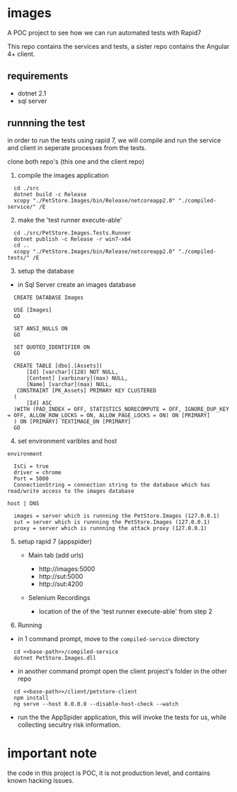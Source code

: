 # images

A POC project to see how we can run automated tests with Rapid7

This repo contains the services and tests, a sister repo contains the Angular 4+ client.

## requirements

* dotnet 2.1
* sql server

## runnning the test

in order to run the tests using rapid 7, we will compile and run the service and client in seperate processes from the tests.

clone both repo's (this one and the client repo)


1. compile the images application

```
  cd ./src
  dotnet build -c Release
  xcopy "./PetStore.Images/bin/Release/netcoreapp2.0" "./compiled-service/" /E
```

2. make the 'test runner execute-able'

```
  cd ./src/PetStore.Images.Tests.Runner
  dotnet publish -c Release -r win7-x64
  cd ..
  xcopy "./PetStore.Images/bin/Release/netcoreapp2.0" "./compiled-tests/" /E
```

3. setup the database

* in Sql Server create an images database

```
  CREATE DATABASE Images

  USE [Images]
  GO
  
  SET ANSI_NULLS ON
  GO
  
  SET QUOTED_IDENTIFIER ON
  GO
  
  CREATE TABLE [dbo].[Assets](
	  [Id] [varchar](128) NOT NULL,
	  [Content] [varbinary](max) NULL,
	  [Name] [varchar](max) NULL,
   CONSTRAINT [PK_Assets] PRIMARY KEY CLUSTERED 
  (
	  [Id] ASC
  )WITH (PAD_INDEX = OFF, STATISTICS_NORECOMPUTE = OFF, IGNORE_DUP_KEY = OFF, ALLOW_ROW_LOCKS = ON, ALLOW_PAGE_LOCKS = ON) ON [PRIMARY]
  ) ON [PRIMARY] TEXTIMAGE_ON [PRIMARY]
  GO
```


4. set environment varibles and host

`environment`

``` 
  IsCi = true
  driver = chrome
  Port = 5000
  ConnectionString = connection string to the database which has read/write access to the images database
```

`host | DNS`

```
  images = server which is runnning the PetStore.Images (127.0.0.1)
  sut = server which is runnning the PetStore.Images (127.0.0.1)
  proxy = server which is runnning the attack proxy (127.0.0.1) 
```

5. setup rapid 7 (appspider)

    * Main tab (add urls)

        - http://images:5000
        - http://sut:5000
        - http://sut:4200

    * Selenium Recordings

        - location of the of the 'test runner execute-able' from step 2


6. Running

* in 1 command prompt, move to the `compiled-service` directory

```
  cd <<base-path>>/compiled-service
  dotnet PetStore.Images.dll 
```

* in another command prompt open the client project's folder in the other repo

```
  cd <<base-path>>/client/petstore-client
  npm install
  ng serve --host 0.0.0.0 --disable-host-check --watch
```

* run the the AppSpider application, this will invoke the tests for us, while collecting secuitry risk information.


# important note
the code in this project is POC, it is not production level, and contains known hacking issues.
